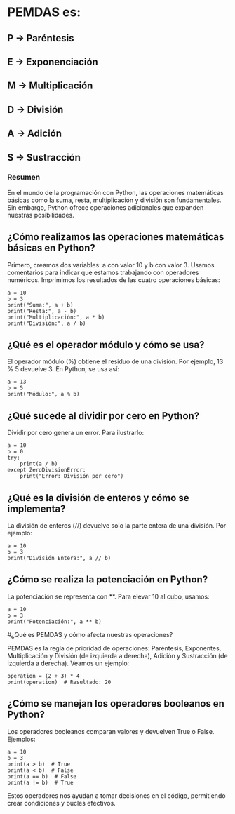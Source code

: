 #  PEMDAS es:

## P -> Paréntesis

## E -> Exponenciación

## M -> Multiplicación

## D -> División

## A -> Adición

## S -> Sustracción

 ### Resumen

En el mundo de la programación con Python, las operaciones matemáticas básicas como la suma, resta, multiplicación y división son fundamentales. Sin embargo, Python ofrece operaciones adicionales que expanden nuestras posibilidades.
## ¿Cómo realizamos las operaciones matemáticas básicas en Python?

Primero, creamos dos variables: a con valor 10 y b con valor 3. Usamos comentarios para indicar que estamos trabajando con operadores numéricos. Imprimimos los resultados de las cuatro operaciones básicas:

    a = 10
    b = 3
    print("Suma:", a + b)
    print("Resta:", a - b)
    print("Multiplicación:", a * b)
    print("División:", a / b)

## ¿Qué es el operador módulo y cómo se usa?

El operador módulo (%) obtiene el residuo de una división. Por ejemplo, 13 % 5 devuelve 3. En Python, se usa así:

    a = 13
    b = 5
    print("Módulo:", a % b)

## ¿Qué sucede al dividir por cero en Python?

Dividir por cero genera un error. Para ilustrarlo:

    a = 10
    b = 0
    try:
        print(a / b)
    except ZeroDivisionError:
        print("Error: División por cero")

## ¿Qué es la división de enteros y cómo se implementa?

La división de enteros (//) devuelve solo la parte entera de una división. Por ejemplo:

    a = 10
    b = 3
    print("División Entera:", a // b)

## ¿Cómo se realiza la potenciación en Python?

La potenciación se representa con **. Para elevar 10 al cubo, usamos:

    a = 10
    b = 3
    print("Potenciación:", a ** b)

#¿Qué es PEMDAS y cómo afecta nuestras operaciones?

PEMDAS es la regla de prioridad de operaciones: Paréntesis, Exponentes, Multiplicación y División (de izquierda a derecha), Adición y Sustracción (de izquierda a derecha). Veamos un ejemplo:

    operation = (2 + 3) * 4
    print(operation)  # Resultado: 20

## ¿Cómo se manejan los operadores booleanos en Python?

Los operadores booleanos comparan valores y devuelven True o False. Ejemplos:

    a = 10
    b = 3
    print(a > b)  # True
    print(a < b)  # False
    print(a == b)  # False
    print(a != b)  # True

Estos operadores nos ayudan a tomar decisiones en el código, permitiendo crear condiciones y bucles efectivos.

